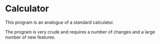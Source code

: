# Calculator
This program is an analogue of a standard calculator.

The program is very crude and requires a number of changes and a large number of new features.
